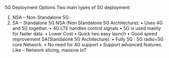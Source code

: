 5G Deployment Options 
Two main types of 5G deployment:
1.	NSA – Non-Standalone 5G
2.	SA – Standalone 5G
NSA (Non Standalone 5G Architecture):
•	Uses 4G and 5G together.
•	4G LTE handles control signals
•	5G is used mainly for faster data.
•	Lower Cost
•	Quick two easy launch
•	Good speed improvement
SA(Standalone 5G Architecture): 
•	Fully 5G : 5G radio+5G core Network.
•	No need for 4G support
•	Support advanced features. Like – Network slicing, massive IoT
 
 

